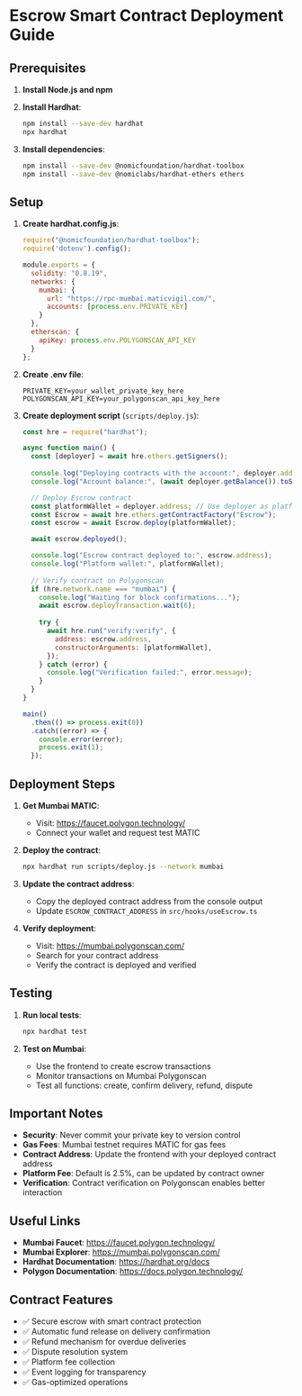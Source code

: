 # Escrow Smart Contract Deployment Guide

## Prerequisites

1. **Install Node.js and npm**
2. **Install Hardhat**:
   ```bash
   npm install --save-dev hardhat
   npx hardhat
   ```

3. **Install dependencies**:
   ```bash
   npm install --save-dev @nomicfoundation/hardhat-toolbox
   npm install --save-dev @nomiclabs/hardhat-ethers ethers
   ```

## Setup

1. **Create hardhat.config.js**:
   ```javascript
   require("@nomicfoundation/hardhat-toolbox");
   require('dotenv').config();

   module.exports = {
     solidity: "0.8.19",
     networks: {
       mumbai: {
         url: "https://rpc-mumbai.maticvigil.com/",
         accounts: [process.env.PRIVATE_KEY]
       }
     },
     etherscan: {
       apiKey: process.env.POLYGONSCAN_API_KEY
     }
   };
   ```

2. **Create .env file**:
   ```
   PRIVATE_KEY=your_wallet_private_key_here
   POLYGONSCAN_API_KEY=your_polygonscan_api_key_here
   ```

3. **Create deployment script** (`scripts/deploy.js`):
   ```javascript
   const hre = require("hardhat");

   async function main() {
     const [deployer] = await hre.ethers.getSigners();
     
     console.log("Deploying contracts with the account:", deployer.address);
     console.log("Account balance:", (await deployer.getBalance()).toString());

     // Deploy Escrow contract
     const platformWallet = deployer.address; // Use deployer as platform wallet for demo
     const Escrow = await hre.ethers.getContractFactory("Escrow");
     const escrow = await Escrow.deploy(platformWallet);

     await escrow.deployed();

     console.log("Escrow contract deployed to:", escrow.address);
     console.log("Platform wallet:", platformWallet);
     
     // Verify contract on Polygonscan
     if (hre.network.name === "mumbai") {
       console.log("Waiting for block confirmations...");
       await escrow.deployTransaction.wait(6);
       
       try {
         await hre.run("verify:verify", {
           address: escrow.address,
           constructorArguments: [platformWallet],
         });
       } catch (error) {
         console.log("Verification failed:", error.message);
       }
     }
   }

   main()
     .then(() => process.exit(0))
     .catch((error) => {
       console.error(error);
       process.exit(1);
     });
   ```

## Deployment Steps

1. **Get Mumbai MATIC**:
   - Visit: https://faucet.polygon.technology/
   - Connect your wallet and request test MATIC

2. **Deploy the contract**:
   ```bash
   npx hardhat run scripts/deploy.js --network mumbai
   ```

3. **Update the contract address**:
   - Copy the deployed contract address from the console output
   - Update `ESCROW_CONTRACT_ADDRESS` in `src/hooks/useEscrow.ts`

4. **Verify deployment**:
   - Visit: https://mumbai.polygonscan.com/
   - Search for your contract address
   - Verify the contract is deployed and verified

## Testing

1. **Run local tests**:
   ```bash
   npx hardhat test
   ```

2. **Test on Mumbai**:
   - Use the frontend to create escrow transactions
   - Monitor transactions on Mumbai Polygonscan
   - Test all functions: create, confirm delivery, refund, dispute

## Important Notes

- **Security**: Never commit your private key to version control
- **Gas Fees**: Mumbai testnet requires MATIC for gas fees
- **Contract Address**: Update the frontend with your deployed contract address
- **Platform Fee**: Default is 2.5%, can be updated by contract owner
- **Verification**: Contract verification on Polygonscan enables better interaction

## Useful Links

- **Mumbai Faucet**: https://faucet.polygon.technology/
- **Mumbai Explorer**: https://mumbai.polygonscan.com/
- **Hardhat Documentation**: https://hardhat.org/docs
- **Polygon Documentation**: https://docs.polygon.technology/

## Contract Features

- ✅ Secure escrow with smart contract protection
- ✅ Automatic fund release on delivery confirmation
- ✅ Refund mechanism for overdue deliveries
- ✅ Dispute resolution system
- ✅ Platform fee collection
- ✅ Event logging for transparency
- ✅ Gas-optimized operations